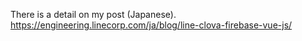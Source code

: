 There is a detail on my post (Japanese).
https://engineering.linecorp.com/ja/blog/line-clova-firebase-vue-js/
